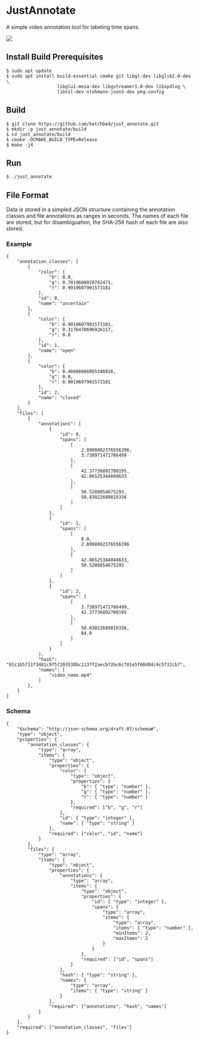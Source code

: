 # JustAnnotate

A simple video annotation tool for labeling time spans.

![](https://github.com/hatchbed/just_annotate/wiki/screenshot.png)

## Install Build Prerequisites

    $ sudo apt update
    $ sudo apt install build-essential cmake git libgl-dev libglib2.0-dev \
                       libglu1-mesa-dev libgstreamer1.0-dev libspdlog \
                       libssl-dev nlohmann-json3-dev pkg-config

## Build

    $ git clone https://github.com/hatchbed/just_annotate.git
    $ mkdir -p just_annotate/build
    $ cd just_annotate/build
    $ cmake -DCMAKE_BUILD_TYPE=Release
    $ make -j4 

## Run

    $ ./just_annotate

## File Format

Data is stored in a simpled JSON structure containing the annotation classes and file annotations as ranges in seconds.
The names of each file are stored, but for disambiguation, the SHA-256 hash of each file are also stored.

### Example

    {
        "annotation_classes": [
            {
                "color": {
                    "b": 0.0,
                    "g": 0.7019608020782471,
                    "r": 0.9019607901573181
                },
                "id": 0,
                "name": "uncertain"
            },
            {
                "color": {
                    "b": 0.9019607901573181,
                    "g": 0.3176470696926117,
                    "r": 0.0
                },
                "id": 1,
                "name": "open"
            },
            {
                "color": {
                    "b": 0.46666666865348816,
                    "g": 0.0,
                    "r": 0.9019607901573181
                },
                "id": 2,
                "name": "closed"
            }
        ],
        "files": [
            {
                "annotations": [
                    {
                        "id": 0,
                        "spans": [
                            [
                                2.8908002376556396,
                                3.738971471786499
                            ],
                            [
                                42.37736892700195,
                                42.86525344848633
                            ],
                            [
                                50.5208854675293,
                                50.83022689819336
                            ]
                        ]
                    },
                    {
                        "id": 1,
                        "spans": [
                            [
                                0.0,
                                2.8908002376556396
                            ],
                            [
                                42.86525344848633,
                                50.5208854675293
                            ]
                        ]
                    },
                    {
                        "id": 2,
                        "spans": [
                            [
                                3.738971471786499,
                                42.37736892700195
                            ],
                            [
                                50.83022689819336,
                                84.0
                            ]
                        ]
                    }
                ],
                "hash": "01c1b5711f3481c9f57203538bc1137f2aecb72bc6cf81e5f60d8dc4c5732cb7",
                "names": [
                    "video_name.mp4"
                ]
            },
        ]
    }

### Schema

    {
        "$schema": "http://json-schema.org/draft-07/schema#",
        "type": "object",
        "properties": {
            "annotation_classes": {
                "type": "array",
                "items": {
                    "type": "object",
                    "properties": {
                        "color": {
                            "type": "object",
                            "properties": {
                                "b": { "type": "number" },
                                "g": { "type": "number" },
                                "r": { "type": "number" }
                            },
                            "required": ["b", "g", "r"]
                        },
                        "id": { "type": "integer" },
                        "name": { "type": "string" }
                    },
                    "required": ["color", "id", "name"]
                }
            },
            "files": {
                "type": "array",
                "items": {
                    "type": "object",
                    "properties": {
                        "annotations": {
                            "type": "array",
                            "items": {
                                "type": "object",
                                "properties": {
                                    "id": { "type": "integer" },
                                    "spans": {
                                        "type": "array",
                                        "items": {
                                            "type": "array",
                                            "items": { "type": "number" },
                                            "minItems": 2,
                                            "maxItems": 2
                                        }
                                    }
                                },
                                "required": ["id", "spans"]
                            }
                        },
                        "hash": { "type": "string" },
                        "names": {
                            "type": "array",
                            "items": { "type": "string" }
                        }
                    },
                    "required": ["annotations", "hash", "names"]
                }
            }
        },
        "required": ["annotation_classes", "files"]
    }
